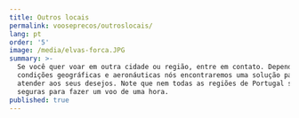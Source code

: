 ```yaml
---
title: Outros locais
permalink: vooseprecos/outroslocais/
lang: pt
order: '5'
image: /media/elvas-forca.JPG
summary: >-
  Se você quer voar em outra cidade ou região, entre em contato. Dependendo das
  condições geográficas e aeronáuticas nós encontraremos uma solução para
  atender aos seus desejos. Note que nem todas as regiões de Portugal são
  seguras para fazer um voo de uma hora.
published: true
---
```


